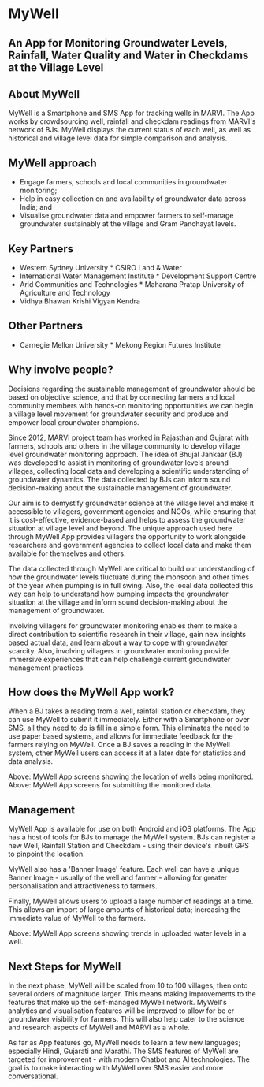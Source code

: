 # MyWell

## An App for Monitoring Groundwater Levels, Rainfall, Water Quality and Water in Checkdams at the Village Level

## About MyWell

MyWell is a Smartphone and SMS App for tracking wells in MARVI. The App works by crowdsourcing well, rainfall and checkdam readings from MARVI's network of BJs. MyWell displays the current status of each well, as well as historical and village level data for simple comparison and analysis.

## MyWell approach
- Engage farmers, schools and local communities in groundwater monitoring;
- Help in easy collection on and availability of groundwater data across India; and
- Visualise groundwater data and empower farmers to self-manage groundwater sustainably at the village and Gram Panchayat levels.

## Key Partners
* Western Sydney University * CSIRO Land & Water
* International Water Management Institute * Development Support Centre
* Arid Communities and Technologies * Maharana Pratap University of Agriculture and Technology
* Vidhya Bhawan Krishi Vigyan Kendra
## Other Partners
* Carnegie Mellon University * Mekong Region Futures Institute

## Why involve people?
Decisions regarding the sustainable management of groundwater should be based on objective science, and that by connecting farmers and local community members with hands-on monitoring opportunities we can begin a village level movement for groundwater security and produce and empower local groundwater champions.

Since 2012, MARVI project team has worked in Rajasthan and Gujarat with farmers, schools and others in the village community to develop village level groundwater monitoring approach. The idea of Bhujal Jankaar (BJ) was developed to assist in monitoring of groundwater levels around villages, collecting local data and developing a scientific understanding of groundwater dynamics. The data collected by BJs can inform sound decision-making about the sustainable management of groundwater.

Our aim is to demystify groundwater science at the village level and make it accessible to villagers, government agencies and NGOs, while ensuring that it is cost-effective, evidence-based and helps to assess the groundwater situation at village level and beyond. The unique approach used here through MyWell App provides villagers the opportunity to work alongside researchers and government agencies to collect local data and make them available for themselves and others.

The data collected through MyWell are critical to build our understanding of how the groundwater levels fluctuate during the monsoon and other times of the year when pumping is in full swing. Also, the local data collected this way can help to understand how pumping impacts the groundwater situation at the village and inform sound decision-making about the management of groundwater.

Involving villagers for groundwater monitoring enables them to make a direct contribution to scientific research in their village, gain new insights based actual data, and learn about a way to cope with groundwater scarcity. Also, involving villagers in groundwater monitoring provide immersive experiences that can help challenge current groundwater management practices.

## How does the MyWell App work?
When a BJ takes a reading from a well, rainfall station or checkdam, they can use MyWell to submit it immediately. Either with a Smartphone or over SMS, all they need to do is fill in a simple form. This eliminates the need to use paper based systems, and allows for immediate feedback for the farmers relying on MyWell. Once a BJ saves a reading in the MyWell system, other MyWell users can access it at a later date for statistics and data analysis.

  Above: MyWell App screens showing the location of wells being monitored.
  Above: MyWell App screens for submitting the monitored data.

## Management
MyWell App is available for use on both Android and iOS platforms. The App has a host of tools for BJs to manage the MyWell system. BJs can register a new Well, Rainfall Station and Checkdam - using their device's
inbuilt GPS to pinpoint the location.

MyWell also has a 'Banner Image' feature. Each well can have a unique Banner Image - usually of the well and farmer - allowing for greater personalisation and attractiveness to farmers.

Finally, MyWell allows users to upload a large number of readings at a time. This allows an import of large amounts of historical data; increasing the immediate value of MyWell to the farmers.

Above: MyWell App screens showing trends in uploaded water levels in a well.

## Next Steps for MyWell
In the next phase, MyWell will be scaled from 10 to 100 villages, then onto several orders of magnitude larger. This means making improvements to the features that make up the self-managed MyWell network. MyWell's analytics and visualisation features will be improved to allow for be er groundwater visibility for farmers. This will also help cater to the science and research aspects of MyWell and MARVI as a whole.

As far as App features go, MyWell needs to learn a few new languages; especially Hindi, Gujarati  and Marathi. The SMS features of MyWell are targeted for improvement - with modern Chatbot and AI technologies. The goal is to make interacting with MyWell over SMS easier and more conversational.
